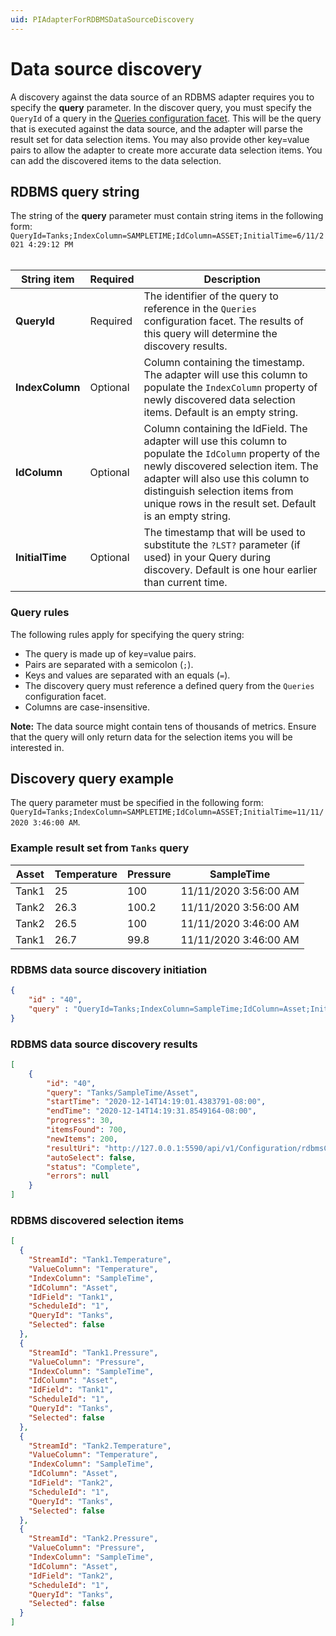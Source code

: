 ```yaml
---
uid: PIAdapterForRDBMSDataSourceDiscovery
---
```


# Data source discovery

A discovery against the data source of an RDBMS adapter requires you to specify the **query** parameter. In the discover query, you must specify the `QueryId` of a query in the [Queries configuration facet](xref:Queries). This will be the query that is executed against the data source, and the adapter will parse the result set for data selection items. You may also provide other key=value pairs to allow the adapter to create more accurate data selection items. You can add the discovered items to the data selection.

## RDBMS query string

The string of the **query** parameter must contain string items in the following form: <br>`QueryId=Tanks;IndexColumn=SAMPLETIME;IdColumn=ASSET;InitialTime=6/11/2021 4:29:12 PM` <br><br>

| String item      | Required | Description |
|------------------|----------|-------------|
| **QueryId**     | Required | The identifier of the query to reference in the `Queries` configuration facet. The results of this query will determine the discovery results. 
| **IndexColumn** | Optional | Column containing the timestamp. The adapter will use this column to populate the `IndexColumn` property of newly discovered data selection items. Default is an empty string.
| **IdColumn**    | Optional | Column containing the IdField. The adapter will use this column to populate the `IdColumn` property of the newly discovered selection item. The adapter will also use this column to distinguish selection items from unique rows in the result set. Default is an empty string.
| **InitialTime** | Optional | The timestamp that will be used to substitute the `?LST?` parameter (if used) in your Query during discovery. Default is one hour earlier than current time. 

### Query rules

The following rules apply for specifying the query string:

- The query is made up of key=value pairs.
- Pairs are separated with a semicolon (`;`).
- Keys and values are separated with an equals (`=`).
- The discovery query must reference a defined query from the `Queries` configuration facet. 
- Columns are case-insensitive. 

**Note:** The data source might contain tens of thousands of metrics. Ensure that the query will only return data for the selection items you will be interested in.


## Discovery query example

The query parameter must be specified in the following form:
`QueryId=Tanks;IndexColumn=SAMPLETIME;IdColumn=ASSET;InitialTime=11/11/2020 3:46:00 AM`.

### Example result set from `Tanks` query

| Asset | Temperature | Pressure | SampleTime |
|-------|-------------|----------|------------|
| Tank1 | 25 | 100 | 11/11/2020 3:56:00 AM |
| Tank2 | 26.3 | 100.2 | 11/11/2020 3:56:00 AM |
| Tank2 | 26.5 | 100 | 11/11/2020 3:46:00 AM |
| Tank1 | 26.7 | 99.8 | 11/11/2020 3:46:00 AM |

### RDBMS data source discovery initiation

```json
{
	"id" : "40",
	"query" : "QueryId=Tanks;IndexColumn=SampleTime;IdColumn=Asset;InitialTime=11/11/2020 3:46:00 AM"
}
```

### RDBMS data source discovery results

```json
[
    {
	    "id": "40",
	    "query": "Tanks/SampleTime/Asset",
	    "startTime": "2020-12-14T14:19:01.4383791-08:00",
	    "endTime": "2020-12-14T14:19:31.8549164-08:00",
	    "progress": 30,
	    "itemsFound": 700,
	    "newItems": 200,
	    "resultUri": "http://127.0.0.1:5590/api/v1/Configuration/rdbmsComponentId/Discoveries/40/result",
	    "autoSelect": false,
	    "status": "Complete",
	    "errors": null
	}
]
```
### RDBMS discovered selection items
```json
[
  {
    "StreamId": "Tank1.Temperature",
    "ValueColumn": "Temperature",
    "IndexColumn": "SampleTime",
    "IdColumn": "Asset",
    "IdField": "Tank1",
    "ScheduleId": "1",
    "QueryId": "Tanks",
    "Selected": false
  },
  {
	"StreamId": "Tank1.Pressure",
    "ValueColumn": "Pressure",
    "IndexColumn": "SampleTime",
    "IdColumn": "Asset",
    "IdField": "Tank1",
    "ScheduleId": "1",
    "QueryId": "Tanks",
    "Selected": false
  },
  {
	"StreamId": "Tank2.Temperature",
    "ValueColumn": "Temperature",
    "IndexColumn": "SampleTime",
    "IdColumn": "Asset",
    "IdField": "Tank2",
    "ScheduleId": "1",
    "QueryId": "Tanks",
    "Selected": false
  },
  {
	"StreamId": "Tank2.Pressure",
    "ValueColumn": "Pressure",
    "IndexColumn": "SampleTime",
    "IdColumn": "Asset",
    "IdField": "Tank2",
    "ScheduleId": "1",
    "QueryId": "Tanks",
    "Selected": false
  }
]
```
